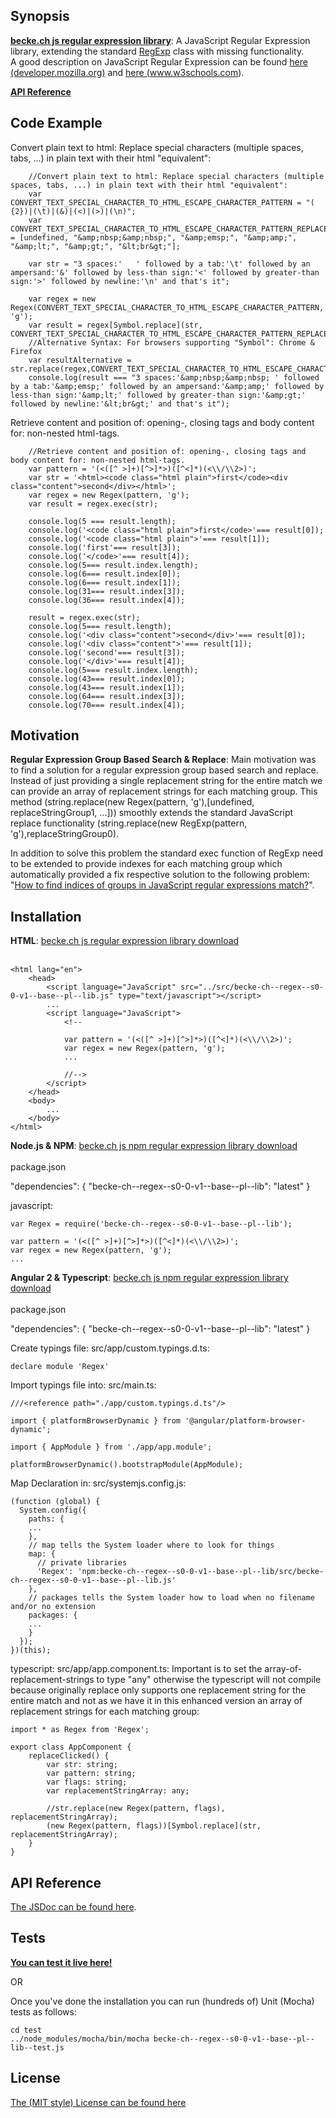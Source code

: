 ## Synopsis

**<a href="http://www--s0-v1.becke.ch/tool/becke-ch--regex--s0-v1/becke-ch--regex--s0-0-v1--homepage--pl--client/">becke.ch js regular expression library</a>**: 
A JavaScript Regular Expression library, extending the standard 
<a href="https://developer.mozilla.org/en-US/docs/Web/JavaScript/Reference/Global_Objects/RegExp">RegExp</a> 
class with missing functionality.<br>
A good description on JavaScript Regular Expression can be found 
<a href="https://developer.mozilla.org/en/docs/Web/JavaScript/Guide/Regular_Expressions">here (developer.mozilla.org)</a> 
and <a href="https://www.w3schools.com/jsref/jsref_obj_regexp.asp">here (www.w3schools.com)</a>.<br>

<b><a href="http://www--s0-v1.becke.ch/tool/becke-ch--regex--s0-v1/becke-ch--regex--s0-0-v1--homepage--pl--client/doc/Regex.html">API Reference</a></b>

## Code Example

Convert plain text to html: Replace special characters (multiple spaces, tabs, ...) in plain text with their html "equivalent":

        //Convert plain text to html: Replace special characters (multiple spaces, tabs, ...) in plain text with their html "equivalent":
        var CONVERT_TEXT_SPECIAL_CHARACTER_TO_HTML_ESCAPE_CHARACTER_PATTERN = "( {2})|(\t)|(&)|(<)|(>)|(\n)";
        var CONVERT_TEXT_SPECIAL_CHARACTER_TO_HTML_ESCAPE_CHARACTER_PATTERN_REPLACE_STRING = [undefined, "&amp;nbsp;&amp;nbsp;", "&amp;emsp;", "&amp;amp;", "&amp;lt;", "&amp;gt;", "&lt;br&gt;"];
        
        var str = "3 spaces:'   ' followed by a tab:'\t' followed by an ampersand:'&' followed by less-than sign:'<' followed by greater-than sign:'>' followed by newline:'\n' and that's it";
        
        var regex = new Regex(CONVERT_TEXT_SPECIAL_CHARACTER_TO_HTML_ESCAPE_CHARACTER_PATTERN, 'g');
        var result = regex[Symbol.replace](str, CONVERT_TEXT_SPECIAL_CHARACTER_TO_HTML_ESCAPE_CHARACTER_PATTERN_REPLACE_STRING);
        //Alternative Syntax: For browsers supporting "Symbol": Chrome & Firefox
        var resultAlternative = str.replace(regex,CONVERT_TEXT_SPECIAL_CHARACTER_TO_HTML_ESCAPE_CHARACTER_PATTERN_REPLACE_STRING);
        console.log(result === "3 spaces:'&amp;nbsp;&amp;nbsp; ' followed by a tab:'&amp;emsp;' followed by an ampersand:'&amp;amp;' followed by less-than sign:'&amp;lt;' followed by greater-than sign:'&amp;gt;' followed by newline:'&lt;br&gt;' and that's it");


Retrieve content and position of: opening-, closing tags and body content for: non-nested html-tags.

        //Retrieve content and position of: opening-, closing tags and body content for: non-nested html-tags.
        var pattern = '(<([^ >]+)[^>]*>)([^<]*)(<\\/\\2>)';
        var str = '<html><code class="html plain">first</code><div class="content">second</div></html>';
        var regex = new Regex(pattern, 'g');
        var result = regex.exec(str);

        console.log(5 === result.length);
        console.log('<code class="html plain">first</code>'=== result[0]);
        console.log('<code class="html plain">'=== result[1]);
        console.log('first'=== result[3]);
        console.log('</code>'=== result[4]);
        console.log(5=== result.index.length);
        console.log(6=== result.index[0]);
        console.log(6=== result.index[1]);
        console.log(31=== result.index[3]);
        console.log(36=== result.index[4]);

        result = regex.exec(str);
        console.log(5=== result.length);
        console.log('<div class="content">second</div>'=== result[0]);
        console.log('<div class="content">'=== result[1]);
        console.log('second'=== result[3]);
        console.log('</div>'=== result[4]);
        console.log(5=== result.index.length);
        console.log(43=== result.index[0]);
        console.log(43=== result.index[1]);
        console.log(64=== result.index[3]);
        console.log(70=== result.index[4]);


## Motivation

**Regular Expression Group Based Search & Replace**: Main motivation was to find a solution for a regular expression 
group based search and replace. Instead of just providing a single replacement string for the entire match we can 
provide an array of replacement strings for each matching group. This method (string.replace(new Regex(pattern, 'g'),[undefined, replaceStringGroup1, ...])) 
smoothly extends the standard JavaScript replace functionality (string.replace(new RegExp(pattern, 'g'),replaceStringGroup0).

In addition to solve this problem the standard exec function of RegExp need to be extended to provide indexes for each
matching group which automatically provided a fix respective solution to the following problem: 
"<a href="http://stackoverflow.com/questions/1985594/how-to-find-indices-of-groups-in-javascript-regular-expressions-match">How to find indices of groups in JavaScript regular expressions match?</a>".<br>

## Installation

**HTML**: <a href="http://www--s0-v1.becke.ch/tool/becke-ch--regex--s0-v1/becke-ch--regex--s0-0-v1--homepage--pl--client/node_modules/becke-ch--regex--s0-0-v1--base--pl--lib/src/becke-ch--regex--s0-0-v1--base--pl--lib.js" target="_blank">becke.ch js regular expression library download</a><br><br>

	<html lang="en">
        <head>
            <script language="JavaScript" src="../src/becke-ch--regex--s0-0-v1--base--pl--lib.js" type="text/javascript"></script>
            ...
            <script language="JavaScript">
                <!--
        
                var pattern = '(<([^ >]+)[^>]*>)([^<]*)(<\\/\\2>)';
                var regex = new Regex(pattern, 'g');
                ...
        
                //-->
            </script>
        </head>
        <body>
            ...
        </body>
	</html>


**Node.js & NPM**: <a href="https://www.npmjs.com/package/becke-ch--regex--s0-0-v1--base--pl--lib" target="_blank">becke.ch js npm regular expression library download</a><br><br>
package.json

  "dependencies": {
    "becke-ch--regex--s0-0-v1--base--pl--lib": "latest"
  }

javascript:

    var Regex = require('becke-ch--regex--s0-0-v1--base--pl--lib');

    var pattern = '(<([^ >]+)[^>]*>)([^<]*)(<\\/\\2>)';
    var regex = new Regex(pattern, 'g');
    ...

**Angular 2 & Typescript**: <a href="https://www.npmjs.com/package/becke-ch--regex--s0-0-v1--base--pl--lib" target="_blank">becke.ch js npm regular expression library download</a><br><br>
package.json

  "dependencies": {
    "becke-ch--regex--s0-0-v1--base--pl--lib": "latest"
  }

Create typings file: src/app/custom.typings.d.ts:

    declare module 'Regex'

Import typings file into: src/main.ts:

    ///<reference path="./app/custom.typings.d.ts"/>
    
    import { platformBrowserDynamic } from '@angular/platform-browser-dynamic';
    
    import { AppModule } from './app/app.module';
    
    platformBrowserDynamic().bootstrapModule(AppModule);

Map Declaration in: src/systemjs.config.js:

    (function (global) {
      System.config({
        paths: {
        ...
        },
        // map tells the System loader where to look for things
        map: {
          // private libraries
          'Regex': 'npm:becke-ch--regex--s0-0-v1--base--pl--lib/src/becke-ch--regex--s0-0-v1--base--pl--lib.js'
        },
        // packages tells the System loader how to load when no filename and/or no extension
        packages: {
        ...
        }
      });
    })(this);


typescript: src/app/app.component.ts: Important is to set the array-of-replacement-strings to type "any" otherwise the 
typescript will not compile because originally replace only supports one replacement string for the entire match and
not as we have it in this enhanced version an array of replacement strings for each matching group:

    import * as Regex from 'Regex';

    export class AppComponent {
        replaceClicked() {
            var str: string;
            var pattern: string;
            var flags: string;
            var replacementStringArray: any;
            
            //str.replace(new Regex(pattern, flags), replacementStringArray);
            (new Regex(pattern, flags))[Symbol.replace](str, replacementStringArray);
        }
    }



## API Reference

<a href="http://www--s0-v1.becke.ch/tool/becke-ch--regex--s0-v1/becke-ch--regex--s0-0-v1--homepage--pl--client/doc/Regex.html">The JSDoc can be found here</a>.

## Tests

<a href="http://www--s0-v1.becke.ch/tool/becke-ch--regex--s0-v1/becke-ch--regex--s0-0-v1--homepage--pl--client/">**You can test it live here!**</a>

OR

Once you've done the installation you can run (hundreds of) Unit (Mocha) tests as follows:

    cd test
    ../node_modules/mocha/bin/mocha becke-ch--regex--s0-0-v1--base--pl--lib--test.js

## License

<a href="http://www--s0-v1.becke.ch/tool/becke-ch--regex--s0-v1/becke-ch--regex--s0-v1--license.txt">The (MIT style) License can be found here</a>
